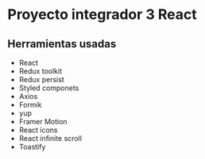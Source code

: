 # Proyecto integrador 3 React

## Herramientas usadas

- React
- Redux toolkit
- Redux persist
- Styled componets
- Axios
- Formik
- yup
- Framer Motion
- React icons
- React infinite scroll
- Toastify
